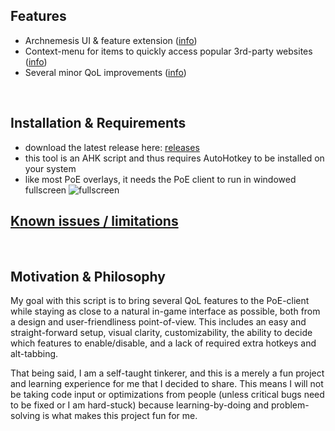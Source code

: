## Features
- Archnemesis UI & feature extension ([info](https://github.com/Lailloken/Lailloken-UI/wiki/Archnemesis))
- Context-menu for items to quickly access popular 3rd-party websites ([info](https://github.com/Lailloken/Lailloken-UI/wiki/Context-menu-for-items))
- Several minor QoL improvements ([info](https://github.com/Lailloken/Lailloken-UI/wiki/Minor-Features))
<br>

## Installation & Requirements
- download the latest release here: [releases](https://github.com/Lailloken/Lailloken-UI/releases)
- this tool is an AHK script and thus requires AutoHotkey to be installed on your system
- like most PoE overlays, it needs the PoE client to run in windowed fullscreen
![fullscreen](https://user-images.githubusercontent.com/61888437/155345187-06e604a8-8a80-403b-be7b-061c100d0de0.png)

## [Known issues / limitations](https://github.com/Lailloken/Lailloken-UI/wiki/Known-Issues)
<br>

## Motivation & Philosophy
My goal with this script is to bring several QoL features to the PoE-client while staying as close to a natural in-game interface as possible, both from a design and user-friendliness point-of-view. This includes an easy and straight-forward setup, visual clarity, customizability, the ability to decide which features to enable/disable, and a lack of required extra hotkeys and alt-tabbing.

That being said, I am a self-taught tinkerer, and this is a merely a fun project and learning experience for me that I decided to share. This means I will not be taking code input or optimizations from people (unless critical bugs need to be fixed or I am hard-stuck) because learning-by-doing and problem-solving is what makes this project fun for me.
<br>
<br>
